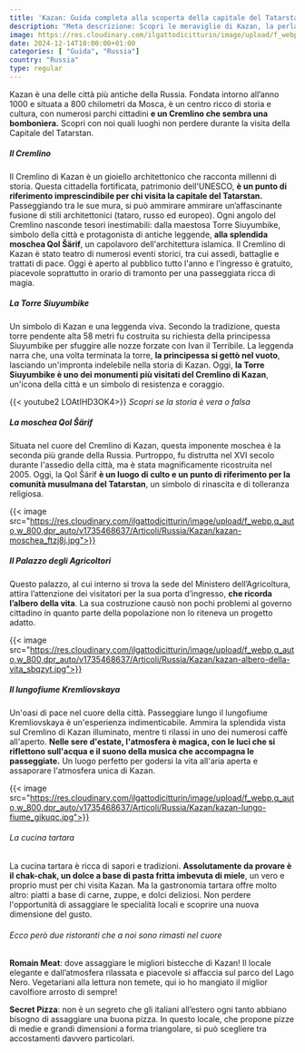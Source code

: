 ```yaml
---
title: 'Kazan: Guida completa alla scoperta della capitale del Tatarstan'
description: "Meta descrizione: Scopri le meraviglie di Kazan, la perla del Tatarstan. Dal Cremlino patrimonio UNESCO alla moschea Qol Šärif, passando per la Torre Siuyumbike e la cucina tartara, un viaggio indimenticabile tra storia e cultura."
image: https://res.cloudinary.com/ilgattodicitturin/image/upload/f_webp,q_auto,w_800,dpr_auto/v1731636403/Articoli/Russia/Kazan/kazan-cremlino_g3zepr.jpg
date: 2024-12-14T10:00:00+01:00
categories: [ "Guida", "Russia"]
country: "Russia"
type: regular
---
```


Kazan è una delle città più antiche della Russia. Fondata intorno all’anno 1000 e situata a 800 chilometri da Mosca, è un centro ricco di storia e cultura, con numerosi parchi cittadini **e un Cremlino che sembra una bomboniera.**
Scopri con noi quali luoghi non perdere durante la visita della Capitale del Tatarstan. 

##### Il Cremlino 
Il Cremlino di Kazan è un gioiello architettonico che racconta millenni di storia. Questa cittadella fortificata, patrimonio dell'UNESCO, **è un punto di riferimento imprescindibile per chi visita la capitale del Tatarstan.**
Passeggiando tra le sue mura, si può ammirare ammirare un’affascinante fusione di stili architettonici (tataro, russo ed europeo). Ogni angolo del Cremlino nasconde tesori inestimabili: dalla maestosa Torre Siuyumbike, simbolo della città e protagonista di antiche leggende, **alla splendida moschea Qol Šärif**, un capolavoro dell'architettura islamica.
Il Cremlino di Kazan è stato teatro di numerosi eventi storici, tra cui assedi, battaglie e trattati di pace. Oggi è aperto al pubblico tutto l'anno e l’ingresso è gratuito, piacevole soprattutto in orario di tramonto per una passeggiata ricca di magia. 

##### La Torre Siuyumbike
Un simbolo di Kazan e una leggenda viva. Secondo la tradizione, questa torre pendente alta 58 metri fu costruita su richiesta della principessa Siuyumbike per sfuggire alle nozze forzate con Ivan il Terribile. La leggenda narra che, una volta terminata la torre, **la principessa si gettò nel vuoto**, lasciando un'impronta indelebile nella storia di Kazan. Oggi, **la Torre Siuyumbike è uno dei monumenti più visitati del Cremlino di Kazan**, un'icona della città e un simbolo di resistenza e coraggio.

{{< youtube2 LOAtIHD3OK4>}}
_Scopri se la storia è vera o falsa_

##### La moschea Qol Šärif
Situata nel cuore del Cremlino di Kazan, questa imponente moschea è la seconda più grande della Russia. Purtroppo, fu distrutta nel XVI secolo durante l'assedio della città, ma è stata magnificamente ricostruita nel 2005. Oggi, la Qol Šärif **è un luogo di culto e un punto di riferimento per la comunità musulmana del Tatarstan**, un simbolo di rinascita e di tolleranza religiosa.

{{< image src="https://res.cloudinary.com/ilgattodicitturin/image/upload/f_webp,q_auto,w_800,dpr_auto/v1735468637/Articoli/Russia/Kazan/kazan-moschea_ftzj8j.jpg">}}

##### Il Palazzo degli Agricoltori
Questo palazzo, al cui interno si trova la sede del Ministero dell’Agricoltura, attira l’attenzione dei visitatori per la sua porta d’ingresso, **che ricorda l’albero della vita**. La sua costruzione causò non pochi problemi al governo cittadino in quanto parte della popolazione non lo riteneva un progetto adatto. 

{{< image src="https://res.cloudinary.com/ilgattodicitturin/image/upload/f_webp,q_auto,w_800,dpr_auto/v1735468637/Articoli/Russia/Kazan/kazan-albero-della-vita_sbqzyt.jpg">}}

##### Il lungofiume Kremliovskaya
Un'oasi di pace nel cuore della città. Passeggiare lungo il lungofiume Kremliovskaya è un'esperienza indimenticabile. Ammira la splendida vista sul Cremlino di Kazan illuminato, mentre ti rilassi in uno dei numerosi caffè all'aperto. **Nelle sere d'estate, l'atmosfera è magica, con le luci che si riflettono sull'acqua e il suono della musica che accompagna le passeggiate.** Un luogo perfetto per godersi la vita all'aria aperta e assaporare l'atmosfera unica di Kazan.

{{< image src="https://res.cloudinary.com/ilgattodicitturin/image/upload/f_webp,q_auto,w_800,dpr_auto/v1735468637/Articoli/Russia/Kazan/kazan-lungo-fiume_gikuqc.jpg">}}

###### La cucina tartara
La cucina tartara è ricca di sapori e tradizioni. **Assolutamente da provare è il chak-chak, un dolce a base di pasta fritta imbevuta di miele**, un vero e proprio must per chi visita Kazan. Ma la gastronomia tartara offre molto altro: piatti a base di carne, zuppe, e dolci deliziosi. Non perdere l'opportunità di assaggiare le specialità locali e scoprire una nuova dimensione del gusto.

###### Ecco però due ristoranti che a noi sono rimasti nel cuore

**Romain Meat**: dove assaggiare le migliori bistecche di Kazan! Il locale elegante e dall’atmosfera rilassata e piacevole si affaccia sul parco del Lago Nero. Vegetariani alla lettura non temete, qui io ho mangiato il miglior cavolfiore arrosto di sempre!

**Secret Pizza**: non è un segreto che gli italiani all’estero ogni tanto abbiano bisogno di assaggiare una buona pizza. In questo locale, che propone pizze di medie e grandi dimensioni a forma triangolare, si può scegliere tra accostamenti davvero particolari. 

 